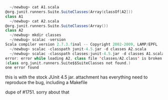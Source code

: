 ```scala
  ~/newbug> cat A1.scala 
@org.junit.runners.Suite.SuiteClasses(Array(classOf[A2]))
class A1
  ~/newbug> cat A2.scala 
@org.junit.runners.Suite.SuiteClasses(Array())
class A2
  ~/newbug> mkdir classes
  ~/newbug> scalac -version
Scala compiler version 2.7.3.final -- Copyright 2002-2009, LAMP/EPFL
  ~/newbug> scalac -classpath junit-4.5.jar -d classes A2.scala 
  ~/newbug> scalac -classpath classes:junit-4.5.jar -d classes A1.scala 
error: error while loading A2, class file 'classes/A2.class' is broken
(class org.junit.runners.Suite$$SuiteClasses not found.)
one error found
```

this is with the stock JUnit 4.5 jar. attachment has everything need to reproduce the bug, including a Makefile

dupe of #1751. sorry about that
